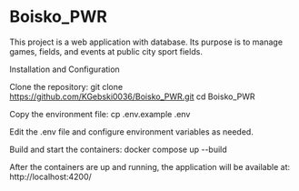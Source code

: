# Boisko_PWR
This project is a web application with database. Its purpose is to manage games, fields, and events at public city sport fields.

Installation and Configuration

Clone the repository: 
git clone https://github.com/KGebski0036/Boisko_PWR.git
cd Boisko_PWR

Copy the environment file:
cp .env.example .env

Edit the .env file and configure environment variables as needed.

Build and start the containers:
docker compose up --build

After the containers are up and running, the application will be available at: http://localhost:4200/
